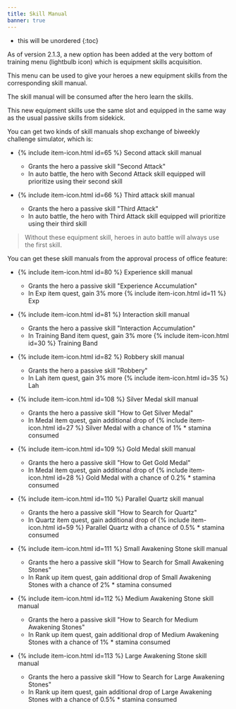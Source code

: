 ```yaml
---
title: Skill Manual
banner: true
---
```


* this will be unordered
{:toc}

As of version 2.1.3, a new option has been added at the very bottom of training menu (lightbulb icon) which is equipment skills acquisition.

This menu can be used to give your heroes a new equipment skills from the corresponding skill manual.

The skill manual will be consumed after the hero learn the skills.

This new equipment skills use the same slot and equipped in the same way as the usual passive skills from sidekick.

You can get two kinds of skill manuals shop exchange of biweekly challenge simulator, which is:

- {% include item-icon.html id=65 %} Second attack skill manual 
  - Grants the hero a passive skill "Second Attack"
  - In auto battle, the hero with Second Attack skill equipped will prioritize using their second skill

- {% include item-icon.html id=66 %} Third attack skill manual
  - Grants the hero a passive skill "Third Attack"
  - In auto battle, the hero with Third Attack skill equipped will prioritize using their third skill

> Without these equipment skill, heroes in auto battle will always use the first skill.

You can get these skill manuals from the approval process of office feature:

- {% include item-icon.html id=80 %} Experience skill manual 
  - Grants the hero a passive skill "Experience Accumulation"
  - In Exp item quest, gain 3% more {% include item-icon.html id=11 %} Exp 

- {% include item-icon.html id=81 %} Interaction skill manual 
  - Grants the hero a passive skill "Interaction Accumulation"
  - In Training Band item quest, gain 3% more {% include item-icon.html id=30 %} Training Band

- {% include item-icon.html id=82 %} Robbery skill manual 
  - Grants the hero a passive skill "Robbery"
  - In Lah item quest, gain 3% more {% include item-icon.html id=35 %} Lah

- {% include item-icon.html id=108 %} Silver Medal skill manual 
  - Grants the hero a passive skill "How to Get Silver Medal"
  - In Medal item quest, gain additional drop of {% include item-icon.html id=27 %} Silver Medal with a chance of 1% * stamina consumed

- {% include item-icon.html id=109 %} Gold Medal skill manual 
  - Grants the hero a passive skill "How to Get Gold Medal"
  - In Medal item quest, gain additional drop of {% include item-icon.html id=28 %} Gold Medal with a chance of 0.2% * stamina consumed

- {% include item-icon.html id=110 %} Parallel Quartz skill manual 
  - Grants the hero a passive skill "How to Search for Quartz"
  - In Quartz item quest, gain additional drop of {% include item-icon.html id=59 %} Parallel Quartz with a chance of 0.5% * stamina consumed

- {% include item-icon.html id=111 %} Small Awakening Stone skill manual 
  - Grants the hero a passive skill "How to Search for Small Awakening Stones"
  - In Rank up item quest, gain additional drop of Small Awakening Stones with a chance of 2% * stamina consumed

- {% include item-icon.html id=112 %} Medium Awakening Stone skill manual 
  - Grants the hero a passive skill "How to Search for Medium Awakening Stones"
  - In Rank up item quest, gain additional drop of Medium Awakening Stones with a chance of 1% * stamina consumed

- {% include item-icon.html id=113 %} Large Awakening Stone skill manual 
  - Grants the hero a passive skill "How to Search for Large Awakening Stones"
  - In Rank up item quest, gain additional drop of Large Awakening Stones with a chance of 0.5% * stamina consumed
